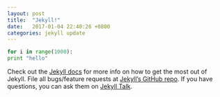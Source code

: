 ```yaml
---
layout: post
title:  "Jekyll!"
date:   2017-01-04 22:40:26 +0800
categories: jekyll update
---
```

```python
for i in range(1000):
print "hello"
```

Check out the [Jekyll docs][jekyll-docs] for more info on how to get the most out of Jekyll. File all bugs/feature requests at [Jekyll’s GitHub repo][jekyll-gh]. If you have questions, you can ask them on [Jekyll Talk][jekyll-talk].

[jekyll-docs]: http://jekyllrb.com/docs/home
[jekyll-gh]:   https://github.com/jekyll/jekyll
[jekyll-talk]: https://talk.jekyllrb.com/
